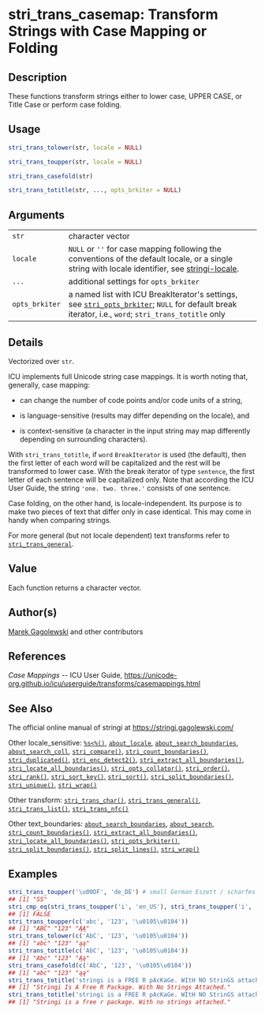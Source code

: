 # stri_trans_casemap: Transform Strings with Case Mapping or Folding

## Description

These functions transform strings either to lower case, UPPER CASE, or Title Case or perform case folding.

## Usage

``` r
stri_trans_tolower(str, locale = NULL)

stri_trans_toupper(str, locale = NULL)

stri_trans_casefold(str)

stri_trans_totitle(str, ..., opts_brkiter = NULL)
```

## Arguments

|                |                                                                                                                                                                                                       |
|----------------|-------------------------------------------------------------------------------------------------------------------------------------------------------------------------------------------------------|
| `str`          | character vector                                                                                                                                                                                      |
| `locale`       | `NULL` or `''` for case mapping following the conventions of the default locale, or a single string with locale identifier, see [stringi-locale](about_locale.md).                                    |
| `...`          | additional settings for `opts_brkiter`                                                                                                                                                                |
| `opts_brkiter` | a named list with <span class="pkg">ICU</span> BreakIterator\'s settings, see [`stri_opts_brkiter`](stri_opts_brkiter.md); `NULL` for default break iterator, i.e., `word`; `stri_trans_totitle` only |

## Details

Vectorized over `str`.

<span class="pkg">ICU</span> implements full Unicode string case mappings. It is worth noting that, generally, case mapping:

-   can change the number of code points and/or code units of a string,

-   is language-sensitive (results may differ depending on the locale), and

-   is context-sensitive (a character in the input string may map differently depending on surrounding characters).

With `stri_trans_totitle`, if `word` `BreakIterator` is used (the default), then the first letter of each word will be capitalized and the rest will be transformed to lower case. With the break iterator of type `sentence`, the first letter of each sentence will be capitalized only. Note that according the <span class="pkg">ICU</span> User Guide, the string `'one. two. three.'` consists of one sentence.

Case folding, on the other hand, is locale-independent. Its purpose is to make two pieces of text that differ only in case identical. This may come in handy when comparing strings.

For more general (but not locale dependent) text transforms refer to [`stri_trans_general`](stri_trans_general.md).

## Value

Each function returns a character vector.

## Author(s)

[Marek Gagolewski](https://www.gagolewski.com/) and other contributors

## References

*Case Mappings* -- ICU User Guide, <https://unicode-org.github.io/icu/userguide/transforms/casemappings.html>

## See Also

The official online manual of <span class="pkg">stringi</span> at <https://stringi.gagolewski.com/>

Other locale_sensitive: [`%s<%()`](+25s+3C+25.md), [`about_locale`](about_locale.md), [`about_search_boundaries`](about_search_boundaries.md), [`about_search_coll`](about_search_coll.md), [`stri_compare()`](stri_compare.md), [`stri_count_boundaries()`](stri_count_boundaries.md), [`stri_duplicated()`](stri_duplicated.md), [`stri_enc_detect2()`](stri_enc_detect2.md), [`stri_extract_all_boundaries()`](stri_extract_boundaries.md), [`stri_locate_all_boundaries()`](stri_locate_boundaries.md), [`stri_opts_collator()`](stri_opts_collator.md), [`stri_order()`](stri_order.md), [`stri_rank()`](stri_rank.md), [`stri_sort_key()`](stri_sort_key.md), [`stri_sort()`](stri_sort.md), [`stri_split_boundaries()`](stri_split_boundaries.md), [`stri_unique()`](stri_unique.md), [`stri_wrap()`](stri_wrap.md)

Other transform: [`stri_trans_char()`](stri_trans_char.md), [`stri_trans_general()`](stri_trans_general.md), [`stri_trans_list()`](stri_trans_list.md), [`stri_trans_nfc()`](stri_trans_nf.md)

Other text_boundaries: [`about_search_boundaries`](about_search_boundaries.md), [`about_search`](about_search.md), [`stri_count_boundaries()`](stri_count_boundaries.md), [`stri_extract_all_boundaries()`](stri_extract_boundaries.md), [`stri_locate_all_boundaries()`](stri_locate_boundaries.md), [`stri_opts_brkiter()`](stri_opts_brkiter.md), [`stri_split_boundaries()`](stri_split_boundaries.md), [`stri_split_lines()`](stri_split_lines.md), [`stri_wrap()`](stri_wrap.md)

## Examples




```r
stri_trans_toupper('\u00DF', 'de_DE') # small German Eszett / scharfes S
## [1] "SS"
stri_cmp_eq(stri_trans_toupper('i', 'en_US'), stri_trans_toupper('i', 'tr_TR'))
## [1] FALSE
stri_trans_toupper(c('abc', '123', '\u0105\u0104'))
## [1] "ABC" "123" "ĄĄ"
stri_trans_tolower(c('AbC', '123', '\u0105\u0104'))
## [1] "abc" "123" "ąą"
stri_trans_totitle(c('AbC', '123', '\u0105\u0104'))
## [1] "Abc" "123" "Ąą"
stri_trans_casefold(c('AbC', '123', '\u0105\u0104'))
## [1] "abc" "123" "ąą"
stri_trans_totitle('stringi is a FREE R pAcKaGe. WItH NO StrinGS attached.') # word boundary
## [1] "Stringi Is A Free R Package. With No Strings Attached."
stri_trans_totitle('stringi is a FREE R pAcKaGe. WItH NO StrinGS attached.', type='sentence')
## [1] "Stringi is a free r package. With no strings attached."
```
